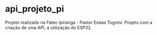 # api_projeto_pi
Projeto realizado na Fatec Ipiranga - Pastor Enéas Tognini. Projeto com a criação de uma API, a utilização do ESP32.
